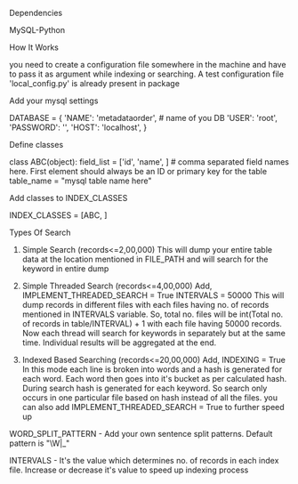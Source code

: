 

Dependencies

MySQL-Python

How It Works

you need to create a configuration file somewhere in the machine and have to pass it as argument while indexing or
searching. A test configuration file 'local_config.py' is already present in package

Add your mysql settings

DATABASE = {
    'NAME': 'metadataorder', # name of you DB
    'USER': 'root',
    'PASSWORD': '',
    'HOST': 'localhost',
}

Define classes

class ABC(object):
    field_list = ['id', 'name', ] # comma separated field names here. First element should always be an ID or primary key for the table
    table_name = "mysql table name here"

Add classes to INDEX_CLASSES

INDEX_CLASSES = [ABC, ]

Types Of Search

1.  Simple Search (records<=2,00,000)
    This will dump your entire table data at the location mentioned in FILE_PATH and will search for the keyword in entire dump

2.  Simple Threaded Search (records<=4,00,000)
    Add,
    IMPLEMENT_THREADED_SEARCH = True
    INTERVALS = 50000
    This will dump records in different files with each files having no. of records mentioned in INTERVALS variable.
    So, total no. files will be int(Total no. of records in table/INTERVAL) + 1 with each file having 50000 records.
    Now each thread will search for keywords in separately but at the same time. Individual results will be aggregated at the end.

3.  Indexed Based Searching (records<=20,00,000)
    Add,
    INDEXING = True
    In this mode each line is broken into words and a hash is generated for each word. Each word then goes into it's bucket as per calculated hash.
    During search hash is generated for each keyword. So search only occurs in one particular file based on hash instead of all the files.
    you can also add IMPLEMENT_THREADED_SEARCH = True to further speed up

WORD_SPLIT_PATTERN - Add your own sentence split patterns. Default pattern is "\W|_"

INTERVALS - It's the value which determines no. of records in each index file. Increase or decrease it's value to speed up indexing process

